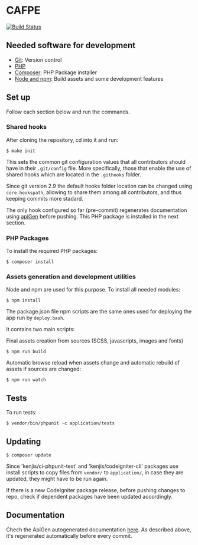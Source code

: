 # CAFPE
[![Build Status](http://ftae31.ugr.es:8090/buildStatus/icon?job=cafpe)](http://ftae31.ugr.es:8090/job/cafpe/)

## Needed software for development

  - [Git](https://git-scm.com/): Version control
  - [PHP](http://php.net/)
  - [Composer](https://getcomposer.org/): PHP Package installer
  - [Node and npm](https://nodejs.org/): Build assets and some development features

## Set up
Follow each section below and run the commands.

### Shared hooks
After cloning the repository, cd into it and run:

```
$ make init
```

This sets the common git configuration values that all contributors should have in their ```.git/config``` file. More specifically, those that enable the use of shared hooks which are located in the ```.githooks``` folder.

Since git version 2.9 the default hooks folder location can be changed using ```core.hookspath```, allowing to share them among all contributors, and thus keeping commits more stadard.

The only hook configured so far (pre-commit) regenerates documentation using [apiGen](https://github.com/apigen/apigen) before pushing. This PHP package is installed in the next section.

### PHP Packages
To install the required PHP packages:

```
$ composer install
```

### Assets generation and development utilities
Node and npm are used for this purpose. To install all needed modules:
```
$ npm install
```

The package.json file npm scripts are the same ones used for deploying the app run by ```deploy.bash```.

It contains two main scripts:

Final assets creation from sources (SCSS, javascripts, images and fonts)
```
$ npm run build
```
Automatic browse reload when assets change and automatic rebuild of assets if sources are changed:
```
$ npm run watch
```

## Tests

To run tests:

```
$ vendor/bin/phpunit -c application/tests
```

## Updating

```
$ composer update
```

Since 'kenjis/ci-phpunit-test' and 'kenjis/codeigniter-cli' packages use install scripts to copy files from ```vendor/``` to ```application/```, in case they are updated, they might have to be run again.

If there is a new CodeIgniter package release, before pushing changes to repo, check if dependent packages have been updated accordingly.

## Documentation
Chech the ApiGen autogenerated documentation [here](https://pizzicato.github.io/CAFPE/). As described above, it's regenerated automatically before every commit.

